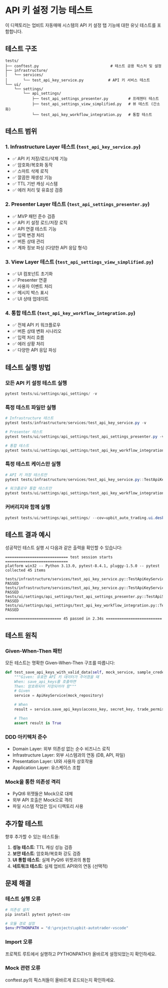 # API 키 설정 기능 테스트

이 디렉토리는 업비트 자동매매 시스템의 API 키 설정 탭 기능에 대한 유닛 테스트를 포함합니다.

## 테스트 구조

```
tests/
├── conftest.py                                # 테스트 공용 픽스처 및 설정
├── infrastructure/
│   └── services/
│       └── test_api_key_service.py           # API 키 서비스 테스트
└── ui/
    └── settings/
        └── api_settings/
            ├── test_api_settings_presenter.py         # 프레젠터 테스트
            ├── test_api_settings_view_simplified.py   # 뷰 테스트 (간소화)
            └── test_api_key_workflow_integration.py   # 통합 테스트
```

## 테스트 범위

### 1. Infrastructure Layer 테스트 (`test_api_key_service.py`)
- ✅ API 키 저장/로드/삭제 기능
- ✅ 암호화/복호화 동작
- ✅ 스마트 삭제 로직
- ✅ 깔끔한 재생성 기능
- ✅ TTL 기반 캐싱 시스템
- ✅ 에러 처리 및 유효성 검증

### 2. Presenter Layer 테스트 (`test_api_settings_presenter.py`)
- ✅ MVP 패턴 준수 검증
- ✅ API 키 설정 로드/저장 로직
- ✅ API 연결 테스트 기능
- ✅ 입력 변경 처리
- ✅ 버튼 상태 관리
- ✅ 계좌 정보 파싱 (다양한 API 응답 형식)

### 3. View Layer 테스트 (`test_api_settings_view_simplified.py`)
- ✅ UI 컴포넌트 초기화
- ✅ Presenter 연결
- ✅ 사용자 이벤트 처리
- ✅ 메시지 박스 표시
- ✅ UI 상태 업데이트

### 4. 통합 테스트 (`test_api_key_workflow_integration.py`)
- ✅ 전체 API 키 워크플로우
- ✅ 버튼 상태 변화 시나리오
- ✅ 입력 처리 흐름
- ✅ 에러 상황 처리
- ✅ 다양한 API 응답 파싱

## 테스트 실행 방법

### 모든 API 키 설정 테스트 실행
```powershell
pytest tests/ui/settings/api_settings/ -v
```

### 특정 테스트 파일만 실행
```powershell
# Infrastructure 테스트
pytest tests/infrastructure/services/test_api_key_service.py -v

# Presenter 테스트
pytest tests/ui/settings/api_settings/test_api_settings_presenter.py -v

# 통합 테스트
pytest tests/ui/settings/api_settings/test_api_key_workflow_integration.py -v
```

### 특정 테스트 케이스만 실행
```powershell
# API 키 저장 테스트만
pytest tests/infrastructure/services/test_api_key_service.py::TestApiKeyServiceSaving -v

# 워크플로우 통합 테스트만
pytest tests/ui/settings/api_settings/test_api_key_workflow_integration.py::TestApiKeyWorkflow::test_complete_api_key_workflow -v
```

### 커버리지와 함께 실행
```powershell
pytest tests/ui/settings/api_settings/ --cov=upbit_auto_trading.ui.desktop.screens.settings.api_settings --cov=upbit_auto_trading.infrastructure.services.api_key_service --cov-report=html
```

## 테스트 결과 예시

성공적인 테스트 실행 시 다음과 같은 출력을 확인할 수 있습니다:

```
============================ test session starts ============================
platform win32 -- Python 3.13.0, pytest-8.4.1, pluggy-1.5.0 -- pytest
collected 45 items

tests/infrastructure/services/test_api_key_service.py::TestApiKeyServiceInterface::test_implements_interface PASSED
tests/infrastructure/services/test_api_key_service.py::TestApiKeyServiceSaving::test_save_api_keys_with_valid_data PASSED
tests/ui/settings/api_settings/test_api_settings_presenter.py::TestApiSettingsLoading::test_load_api_settings_with_saved_keys PASSED
tests/ui/settings/api_settings/test_api_key_workflow_integration.py::TestApiKeyWorkflow::test_complete_api_key_workflow PASSED

========================= 45 passed in 2.34s =========================
```

## 테스트 원칙

### Given-When-Then 패턴
모든 테스트는 명확한 Given-When-Then 구조를 따릅니다:

```python
def test_save_api_keys_with_valid_data(self, mock_service, sample_credentials):
    """Given: 유효한 API 키 데이터가 주어졌을 때
    When: save_api_keys를 호출하면
    Then: 암호화되어 저장되어야 함"""
    # Given
    service = ApiKeyService(mock_repository)

    # When
    result = service.save_api_keys(access_key, secret_key, trade_permission)

    # Then
    assert result is True
```

### DDD 아키텍처 준수
- Domain Layer: 외부 의존성 없는 순수 비즈니스 로직
- Infrastructure Layer: 외부 시스템과의 연동 (DB, API, 파일)
- Presentation Layer: UI와 사용자 상호작용
- Application Layer: 유스케이스 조합

### Mock을 통한 의존성 격리
- PyQt6 위젯들은 Mock으로 대체
- 외부 API 호출은 Mock으로 격리
- 파일 시스템 작업은 임시 디렉토리 사용

## 추가할 테스트

향후 추가할 수 있는 테스트들:

1. **성능 테스트**: TTL 캐싱 성능 검증
2. **보안 테스트**: 암호화/복호화 강도 검증
3. **UI 통합 테스트**: 실제 PyQt6 위젯과의 통합
4. **네트워크 테스트**: 실제 업비트 API와의 연동 (선택적)

## 문제 해결

### 테스트 실행 오류
```powershell
# 의존성 설치
pip install pytest pytest-cov

# 모듈 경로 설정
$env:PYTHONPATH = "d:\projects\upbit-autotrader-vscode"
```

### Import 오류
프로젝트 루트에서 실행하고 PYTHONPATH가 올바르게 설정되었는지 확인하세요.

### Mock 관련 오류
conftest.py의 픽스처들이 올바르게 로드되는지 확인하세요.
